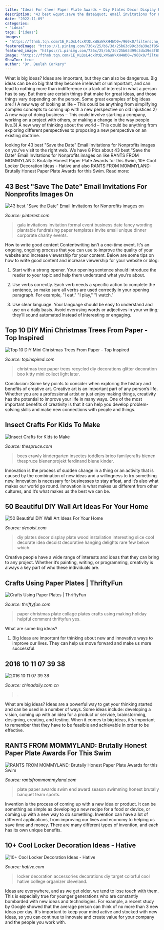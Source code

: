 ```yaml
---
title: "Ideas For Cheer Paper Plate Awards ~ Diy Plates Decor Display Plate Wood Installation Interesting Slice Cool Decorate Idea Decoist Decorative Hanging Delights Rare Few Below Which"
description: "43 best &quot;save the date&quot; email invitations for nonprofits images on"
date: "2022-11-09"
categories:
- "ideas"
tags: ["ideas"]
images:
- "https://fthmb.tqn.com/1E_KLQsL4cxRtQLxWGaWkXH4WD0=/960x0/filters:no_upscale():max_bytes(150000):strip_icc()/i4-56a2c8565f9b58b7d0ce771d.jpg"
featuredImage: "https://i.pinimg.com/736x/25/b6/3d/25b63d99c3da39e3f85cf4925072ac55--business-invitation-gala-invitation.jpg"
featured_image: "https://i.pinimg.com/736x/25/b6/3d/25b63d99c3da39e3f85cf4925072ac55--business-invitation-gala-invitation.jpg"
image: "https://fthmb.tqn.com/1E_KLQsL4cxRtQLxWGaWkXH4WD0=/960x0/filters:no_upscale():max_bytes(150000):strip_icc()/i4-56a2c8565f9b58b7d0ce771d.jpg"
ShowToc: true
author: "Dr. Beulah Corkery"
---
```



What is big ideas?
Ideas are important, but they can also be dangerous. Big ideas can be so big that they become irrelevant or unimportant, and can lead to nothing more than indifference or a lack of interest in what a person has to say. But there are certain things that make for great ideas, and those things vary depending on the person. Some great examples of big ideas are:1) A new way of looking at life – This could be anything from simplifying complex concepts to coming up with a new perspective on old injustices.2) A new way of doing business – This could involve starting a company, working on a project with others, or making a change in the way people live.3) A new way of thinking about the world – This could be anything from exploring different perspectives to proposing a new perspective on an existing doctrine.

	

		
looking for 43 best &quot;Save the Date&quot; Email Invitations for Nonprofits images on you've visit to the right web. We have 8 Pics about 43 best &quot;Save the Date&quot; Email Invitations for Nonprofits images on like RANTS FROM MOMMYLAND: Brutally Honest Paper Plate Awards for this Swim, 10+ Cool Locker Decoration Ideas - Hative and also RANTS FROM MOMMYLAND: Brutally Honest Paper Plate Awards for this Swim. Read more:
		
    
## 43 Best &quot;Save The Date&quot; Email Invitations For Nonprofits Images On

<img loading=lazy src="https://i.pinimg.com/736x/25/b6/3d/25b63d99c3da39e3f85cf4925072ac55--business-invitation-gala-invitation.jpg" onerror="this.onerror=null;this.src='https://tse3.mm.bing.net/th?id=OIP.19kJmErwKxZZEsHQ3i4LCgHaJ3&amp;pid=15.1';" alt="43 best &quot;Save the Date&quot; Email Invitations for Nonprofits images on">

_Source: pinterest.com_

>gala invitations invitation formal event business date fancy wording plantable fundraising paper templates invite email unique dinner corporate charity events. 

	

How to write good content
Contentwriting isn't a one-time event. It's an ongoing, ongoing process that you can use to improve the quality of your website and increase viewership for your content. Below are some tips on how to write good content and increase viewership for your website or blog: 
1) Start with a strong opener. Your opening sentence should introduce the reader to your topic and help them understand what you're about. 

2) Use verbs correctly. Each verb needs a specific action to complete the sentence, so make sure all verbs are used correctly in your opening paragraph. For example, "I eat," "I play," "I watch." 

3) Use clear language. Your language should be easy to understand and use on a daily basis. Avoid overusing words or adjectives in your writing; they'll sound automated instead of interesting or engaging.

    
## Top 10 DIY Mini Christmas Trees From Paper - Top Inspired

<img loading=lazy src="http://www.topinspired.com/wp-content/uploads/2013/11/Recycled-Christmas-Trees-with-Glitter.jpg" onerror="this.onerror=null;this.src='https://tse3.mm.bing.net/th?id=OIP.kY_muByxD3p_4N_MsmoU8QHaJ3&amp;pid=15.1';" alt="Top 10 DIY Mini Christmas Trees From Paper - Top Inspired">

_Source: topinspired.com_

>christmas tree paper trees recycled diy decorations glitter decoration boo kitty mini collect light later. 

	

Conclusion: Some key points to consider when exploring the history and benefits of creative art.
Creative art is an important part of any person’s life. Whether you are a professional artist or just enjoy making things, creativity has the potential to improve your life in many ways. One of the most important benefits of creativity is that it can help you develop problem-solving skills and make new connections with people and things.

    
## Insect Crafts For Kids To Make

<img loading=lazy src="https://fthmb.tqn.com/1E_KLQsL4cxRtQLxWGaWkXH4WD0=/960x0/filters:no_upscale():max_bytes(150000):strip_icc()/i4-56a2c8565f9b58b7d0ce771d.jpg" onerror="this.onerror=null;this.src='https://tse2.mm.bing.net/th?id=OIP.MeMBaFKNtdd10gwmUOAF7QHaJ8&amp;pid=15.1';" alt="Insect Crafts for Kids to Make">

_Source: thespruce.com_

>bees crawly kindergarten insectes toddlers brico familycrafts bienen thespruce bienenprojekt ferdinand biene kinder. 

	

Innovation is the process of sudden change in a thing or an activity that is caused by the combination of new ideas and a willingness to try something new. Innovation is necessary for businesses to stay afloat, and it’s also what makes our world go round. Innovation is what makes us different from other cultures, and it’s what makes us the best we can be.

    
## 50 Beautiful DIY Wall Art Ideas For Your Home

<img loading=lazy src="http://cdn.decoist.com/wp-content/uploads/2013/10/DIY-wall-art-with-Plates.jpg" onerror="this.onerror=null;this.src='https://tse3.mm.bing.net/th?id=OIP.v6BcHsfvNgKhLs4g4MrLHQHaE8&amp;pid=15.1';" alt="50 Beautiful DIY Wall Art Ideas For Your Home">

_Source: decoist.com_

>diy plates decor display plate wood installation interesting slice cool decorate idea decoist decorative hanging delights rare few below which. 

	

Creative people have a wide range of interests and ideas that they can bring to any project. Whether it’s painting, writing, or programming, creativity is always a key part of who these individuals are.

    
## Crafts Using Paper Plates | ThriftyFun

<img loading=lazy src="http://img.thrfun.com/img/116/632/making_a_paper_plate_christmas_collage_l2.jpg" onerror="this.onerror=null;this.src='https://tse3.mm.bing.net/th?id=OIP.TLOvT0dBnYlzvp8wkmBueQHaLS&amp;pid=15.1';" alt="Crafts Using Paper Plates | ThriftyFun">

_Source: thriftyfun.com_

>paper christmas plate collage plates crafts using making holiday helpful comment thriftyfun yes. 

	

What are some big ideas?
1. Big Ideas are important for thinking about new and innovative ways to improve our lives. They can help us move forward and make us more successful.

    
## 2016 10 11 07 39 38

<img loading=lazy src="http://www.chinadaily.com.cn/kindle/attachement/jpg/site1/20161011/f04da2db11221966700a28.jpg" onerror="this.onerror=null;this.src='https://tse3.mm.bing.net/th?id=OIP.gvZB_uOBafIrUkheivFlOAAAAA&amp;pid=15.1';" alt="2016 10 11 07 39 38">

_Source: chinadaily.com.cn_

>. 

	

What are big ideas?
Ideas are a powerful way to get your thinking started and can be used in a number of ways. Some ideas include: developing a vision, coming up with an idea for a product or service, brainstorming, designing, creating, and testing. When it comes to big ideas, it's important to remember that they have to be feasible and achievable in order to be effective.

    
## RANTS FROM MOMMYLAND: Brutally Honest Paper Plate Awards For This Swim

<img loading=lazy src="http://4.bp.blogspot.com/-8-WWPy5CbxM/U80-T5CDSEI/AAAAAAAAHUc/YilpogUAOek/w1200-h630-p-nu/Paper+Plate+Award.jpg" onerror="this.onerror=null;this.src='https://tse4.mm.bing.net/th?id=OIP.T6zv3DtmQyX_s2AwMTSgBAHaD4&amp;pid=15.1';" alt="RANTS FROM MOMMYLAND: Brutally Honest Paper Plate Awards for this Swim">

_Source: rantsfrommommyland.com_

>plate paper awards swim end award season swimming honest brutally banquet team sports. 

	

Invention is the process of coming up with a new idea or product. It can be something as simple as developing a new recipe for a food or device, or coming up with a new way to do something. Invention can have a lot of different applications, from improving our lives and economy to helping us save time and money. There are many different types of invention, and each has its own unique benefits.

    
## 10+ Cool Locker Decoration Ideas - Hative

<img loading=lazy src="http://hative.com/wp-content/uploads/2014/05/locker-decoration/6-colorful-locker-decoration.jpg" onerror="this.onerror=null;this.src='https://tse1.mm.bing.net/th?id=OIP.cNkd_Fqd5FtDbwZyivOiCQHaFV&amp;pid=15.1';" alt="10+ Cool Locker Decoration Ideas - Hative">

_Source: hative.com_

>locker decoration accessories decorations diy target colorful cool hative college organizer cleveland. 

	

Ideas are everywhere, and as we get older, we tend to lose touch with them. This is especially true for younger generations who are constantly bombarded with new ideas and technologies. For example, a recent study by Google showed that the average person can think of no more than 3 new ideas per day. It's important to keep your mind active and stocked with new ideas, so you can continue to innovate and create value for your company and the people you work with.

